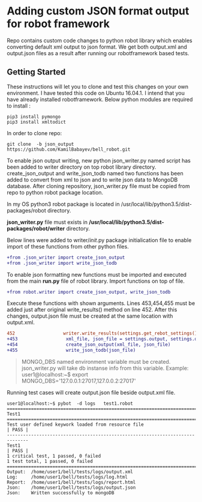 #  Adding custom JSON format output for robot framework 

Repo contains custom code changes to python robot library
which enables converting default xml output to json format.
We get both output.xml and output.json files as a result 
after running our robotframework based tests.

## Getting Started
These instructions will let you to clone and test this changes on your own environment.
I have tested this code on Ubuntu 16.04.1. I intend that you have already installed robotframework.
Below python modules are required to install :

```
pip3 install pymongo
pip3 install xmltodict
```
In order to clone repo:
```
git clone  -b json_output https://github.com/KamilBabayev/bell_robot.git
```

To enable json output writing, new python  json_writer.py named script has been added to
writer directory on top robot library directory.  create_json_output and write_json_todb named two
functions has been added to convert from xml to json and to write json data to MongoDB database.
After cloning repository, json_writer.py file must be copied from repo to python robot package location.

In my OS python3 robot package is located in /usr/local/lib/python3.5/dist-packages/robot directory.

__json_writer.py__ file must exists in __/usr/local/lib/python3.5/dist-packages/robot/writer__  directory.

Below lines were added to writer/_init_.py package initialication file to enable import of these functions
from other python files.

```diff
+from .json_writer import create_json_output
+from .json_writer import write_json_todb
```

To enable json formatting new functions must be imported and executed from the main __run.py__ file of robot library.
Import functions on top of file.

```diff
+from robot.writer import create_json_output, write_json_todb
```

Execute these functions with shown arguments. Lines 453,454,455 must be added just after original write_results()
method on line 452. After this changes, output.json file must be created at the same location with output.xml.

```diff
452                  writer.write_results(settings.get_rebot_settings())
+453                  xml_file, json_file = settings.output, settings.output_directory + "/output.json"
+454                  create_json_output(xml_file, json_file)
+455                  write_json_todb(json_file)
```

> MONGO_DBS named environment variable must be created. json_writer.py will take db instanse info from this variable.
> Example:   user1@localhost:~$ export MONGO_DBS='127.0.0.1:27017,127.0.0.2:27017'

Running test cases will create output.json file beside output.xml file.

```
user1@localhost:~$ pybot  -d logs   test1.robot
==============================================================================
Test1
==============================================================================
Test user defined keywork loaded from resource file                   | PASS |
------------------------------------------------------------------------------
Test1                                                                 | PASS |
1 critical test, 1 passed, 0 failed
1 test total, 1 passed, 0 failed
==============================================================================
Output:  /home/user1/bell/tests/logs/output.xml
Log:     /home/user1/bell/tests/logs/log.html
Report:  /home/user1/bell/tests/logs/report.html
Json:    /home/user1/bell/tests/logs/output.json
Json:    Written successfully to mongoDB
```


